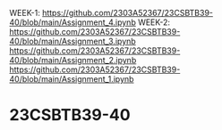 WEEK-1: https://github.com/2303A52367/23CSBTB39-40/blob/main/Assignment_4.ipynb
            WEEK-2: https://github.com/2303A52367/23CSBTB39-40/blob/main/Assignment_3.ipynb
https://github.com/2303A52367/23CSBTB39-40/blob/main/Assignment_2.ipynb
https://github.com/2303A52367/23CSBTB39-40/blob/main/Assignment_1.ipynb
# 23CSBTB39-40
